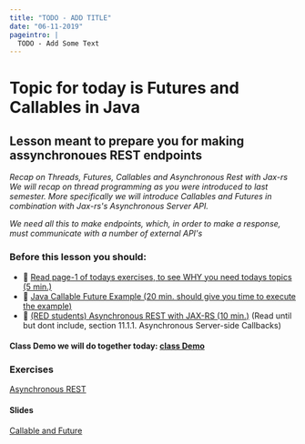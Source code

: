 ```yaml
---
title: "TODO - ADD TITLE"
date: "06-11-2019"
pageintro: |
  TODO - Add Some Text
---
```

# Topic for today is Futures and Callables in Java       
## Lesson meant to prepare you for making assynchronoues REST endpoints

*Recap on Threads, Futures, Callables and  Asynchronous Rest with Jax-rs*
*We will recap on thread programming as you were introduced to last semester. More specifically we will introduce Callables and Futures in combination with Jax-rs's Asynchronous Server API.*

*We need all this to make endpoints, which, in order to make a response, must communicate with a number of external API's*

### Before this lesson you should:
- :book: [Read page-1 of todays exercises, to see WHY you need todays topics (5 min.)](https://docs.google.com/document/d/1TlC9z3xx1jXkpIkLwIYK-5lWoaM7hb3REmSIw4uRGTU/edit?usp=sharing)
- :book: [Java Callable Future Example (20 min. should give you time to execute the example)](https://www.journaldev.com/1090/java-callable-future-example)
- :book: [(RED students) Asynchronous REST with JAX-RS (10 min.)](https://eclipse-ee4j.github.io/jersey.github.io/documentation/latest/user-guide.html#d0e9894) (Read until but dont include, section 11.1.1. Asynchronous Server-side Callbacks)
          
#### Class Demo we will do together today: [class Demo](https://docs.google.com/document/d/129wkCzRTqH5wHL_GkppHEXXZk6Mocvq69UU47VxJEWA/edit?usp=sharing)

 ### Exercises
 <!--BEGIN exercises ##-->
[Asynchronous REST](https://docs.google.com/document/d/1TlC9z3xx1jXkpIkLwIYK-5lWoaM7hb3REmSIw4uRGTU/edit?usp=sharing)
<!--END exercises ##-->
          
#### Slides
 [Callable and Future](https://docs.google.com/presentation/d/1aI-4iprwhoc-SMURHFWBvumu5KoECKDc4hFYF2vCtMo/edit?usp=sharing)